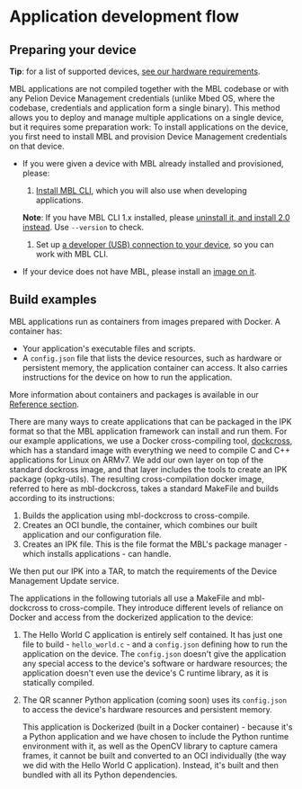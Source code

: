 # Application development flow

## Preparing your device

<span class="tips">**Tip**: for a list of supported devices, [see our hardware requirements](../first-image/hardware.html).</span>

MBL applications are not compiled together with the MBL codebase or with any Pelion Device Management credentials (unlike Mbed OS, where the codebase, credentials and application form a single binary). This method allows you to deploy and manage multiple applications on a single device, but it requires some preparation work: To install applications on the device, you first need to install MBL and provision Device Management credentials on that device.

* If you were given a device with MBL already installed and provisioned, please:

    1. [Install MBL CLI](../develop-apps/setting-up.html), which you will also use when developing applications.

    <span class="notes">**Note**: If you have MBL CLI 1.x installed, please [uninstall it, and install 2.0 instead](../develop-apps/setting-up.html#setting-up-mbl-cli). Use `--version` to check.</span>

    1. Set up [a developer (USB) connection to your device](../develop-apps/setting-up.html#setting-up-networking), so you can work with MBL CLI.

* If your device does not have MBL, please install an [image on it](../first-image/index.html).


## Build examples

MBL applications run as containers from images prepared with Docker. A container has:

* Your application's executable files and scripts.
* A `config.json` file that lists the device resources, such as hardware or persistent memory, the application container can access. It also carries instructions for the device on how to run the application.

<span class="tips">More information about containers and packages is available in our [Reference section](../references/application-containers-and-packages.html).</span>

There are many ways to create applications that can be packaged in the IPK format so that the MBL application framework can install and run them. For our example applications, we use a Docker cross-compiling tool, [dockcross](https://github.com/dockcross/dockcross), which has a standard image with everything we need to compile C and C++ applications for Linux on ARMv7. We add our own layer on top of the standard dockross image, and that layer includes the tools to create an IPK package (opkg-utils). The resulting cross-compilation docker image, referred to here as mbl-dockcross, takes a standard MakeFile and builds according to its instructions:

1. Builds the application using mbl-dockcross to cross-compile.
1. Creates an OCI bundle, the container, which combines our built application and our configuration file.
1. Creates an IPK file. This is the file format the MBL's package manager - which installs applications - can handle.

We then put our IPK into a TAR, to match the requirements of the Device Management Update service.

The applications in the following tutorials all use a MakeFile and mbl-dockcross to cross-compile. They introduce different levels of reliance on Docker and access from the dockerized application to the device:

1. The Hello World C application is entirely self contained. It has just one file to build - `hello_world.c` - and a `config.json` defining how to run the application on the device. The `config.json` doesn't give the application any special access to the device's software or hardware resources; the application doesn't even use the device's C runtime library, as it is statically compiled.

1. The QR scanner Python application (coming soon) uses its `config.json` to access the device's hardware resources and persistent memory.

    This application is Dockerized (built in a Docker container) - because it's a Python application and we have chosen to include the Python runtime environment with it, as well as the OpenCV library to capture camera frames, it cannot be built and converted to an OCI individually (the way we did with the Hello World C application). Instead, it's built and then bundled with all its Python dependencies.

